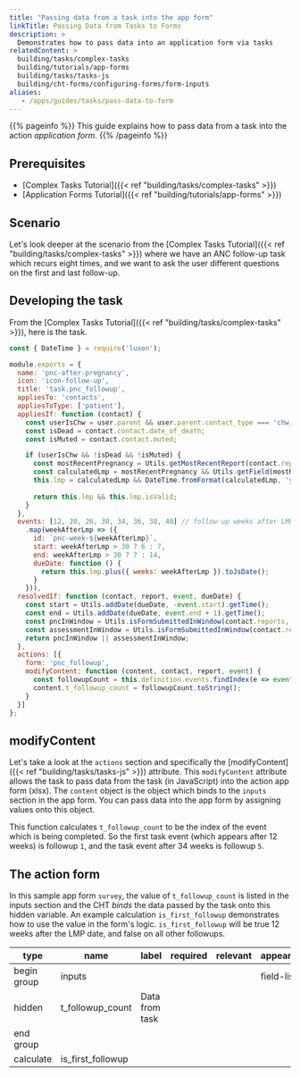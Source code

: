 ```yaml
---
title: "Passing data from a task into the app form"
linkTitle: Passing Data from Tasks to Forms
description: >
  Demonstrates how to pass data into an application form via tasks
relatedContent: >
  building/tasks/complex-tasks
  building/tutorials/app-forms
  building/tasks/tasks-js
  building/cht-forms/configuring-forms/form-inputs  
aliases:
   - /apps/guides/tasks/pass-data-to-form
---
```


{{% pageinfo %}}
This guide explains how to pass data from a task into the action _application form_. 
{{% /pageinfo %}}

## Prerequisites

* [Complex Tasks Tutorial]({{< ref "building/tasks/complex-tasks" >}})
* [Application Forms Tutorial]({{< ref "building/tutorials/app-forms" >}})

## Scenario

Let's look deeper at the scenario from the [Complex Tasks Tutorial]({{< ref "building/tasks/complex-tasks" >}}) where we have an ANC follow-up task which recurs eight times, and we want to ask the user different questions on the first and last follow-up.

## Developing the task
From the [Complex Tasks Tutorial]({{< ref "building/tasks/complex-tasks" >}}), here is the task.

```javascript
const { DateTime } = require('luxon');

module.exports = {
  name: 'pnc-after-pregnancy',
  icon: 'icon-follow-up',
  title: 'task.pnc_followup',
  appliesTo: 'contacts',
  appliesToType: ['patient'],
  appliesIf: function (contact) {
    const userIsChw = user.parent && user.parent.contact_type === 'chw_area';
    const isDead = contact.contact.date_of_death;
    const isMuted = contact.contact.muted;

    if (userIsChw && !isDead && !isMuted) {
      const mostRecentPregnancy = Utils.getMostRecentReport(contact.reports, 'pregnancy');
      const calculatedLmp = mostRecentPregnancy && Utils.getField(mostRecentPregnancy, 'g_details.estimated_lmp');
      this.lmp = calculatedLmp && DateTime.fromFormat(calculatedLmp, 'yyyy-MM-dd');
      
      return this.lmp && this.lmp.isValid;
    }
  },
  events: [12, 20, 26, 30, 34, 36, 38, 40] // follow-up weeks after LMP
    .map(weekAfterLmp => ({
      id: `pnc-week-${weekAfterLmp}`,
      start: weekAfterLmp > 30 ? 6 : 7,
      end: weekAfterLmp > 30 ? 7 : 14,
      dueDate: function () {
        return this.lmp.plus({ weeks: weekAfterLmp }).toJsDate();
      }
    })),
  resolvedIf: function (contact, report, event, dueDate) {
    const start = Utils.addDate(dueDate, -event.start).getTime();
    const end = Utils.addDate(dueDate, event.end + 1).getTime();
    const pncInWindow = Utils.isFormSubmittedInWindow(contact.reports, 'pnc_followup', start, end);
    const assessmentInWindow = Utils.isFormSubmittedInWindow(contact.reports, 'assessment_followup', start, end);
    return pncInWindow || assessmentInWindow;
  },
  actions: [{
    form: 'pnc_followup',
    modifyContent: function (content, contact, report, event) {
      const followupCount = this.definition.events.findIndex(e => event.id === e.id) + 1;
      content.t_followup_count = followupCount.toString();
    }
  }]
};
```

## modifyContent
Let's take a look at the `actions` section and specifically the [modifyContent]({{< ref "building/tasks/tasks-js" >}}) attribute. This `modifyContent` attribute allows the task to pass data from the task (in JavaScript) into the action app form (xlsx). The `content` object is the object which binds to the `inputs` section in the app form. You can pass data into the app form by assigning values onto this object. 

This function calculates `t_followup_count` to be the index of the event which is being completed. So the first task event (which appears after 12 weeks) is followup `1`, and the task event after 34 weeks is followup `5`. 

## The action form
In this sample app form `survey`, the value of `t_followup_count` is listed in the inputs section and the CHT _binds_ the data passed by the task onto this hidden variable. An example calculation `is_first_followup` demonstrates how to use the value in the form's logic. `is_first_followup` will be true 12 weeks after the LMP date, and false on all other followups.

| type        | name               | label                       | required | relevant          | appearance | constraint | constraint_message  | calculation                                |
| ----------- | ------------------ | --------------------------- | -------- | ----------------- | ---------- | ---------- | ------------------- | ------------------------------------------ |
| begin group | inputs             |                             |          |                   | field-list |            |                     |                                            |
| hidden      | t_followup_count   | Data from task              |          |                   |            |            |                     |                                            |
| end group   |                    |                             |          |                   |            |            |                     |                                            |
| calculate   | is_first_followup  |                             |          |                   |            |            |                     | if(${t_follow_up_count}='1',true,false)   |
